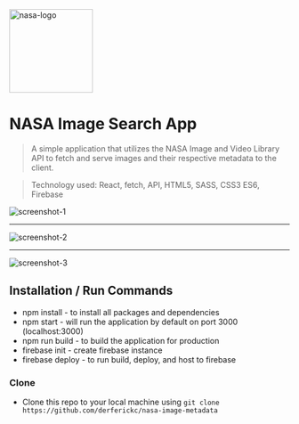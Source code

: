 <a href="https://nasa-image-metadata.web.app/">
	<img src="https://firebasestorage.googleapis.com/v0/b/nasa-image-metadata.appspot.com/o/nasa_logo.png?alt=media&token=ba2231d8-0762-4f3f-aef2-8e3717e58f12" title="nasa-logo" alt="nasa-logo" width="150">
</a>

# NASA Image Search App

> A simple application that utilizes the NASA Image and Video Library API to fetch and serve images and their respective metadata to the client.

> Technology used: React, fetch, API, HTML5, SASS, CSS3 ES6, Firebase

<img src="https://firebasestorage.googleapis.com/v0/b/nasa-image-metadata.appspot.com/o/screenshot-4.png?alt=media&token=748bed43-1662-40d0-832d-e5b93817904d" title="screenshot-1" alt="screenshot-1">

---

<img src="https://firebasestorage.googleapis.com/v0/b/nasa-image-metadata.appspot.com/o/screenshot-2.png?alt=media&token=210467e6-987f-4a9d-8c9b-33a2b7300161" title="screenshot-2" alt="screenshot-2">

---

<img src="https://firebasestorage.googleapis.com/v0/b/nasa-image-metadata.appspot.com/o/screenshot-3.png?alt=media&token=b8d0a4d9-754a-48f9-af10-fa0926b1bae9" title="screenshot-3" alt="screenshot-3">

## Installation / Run Commands

- npm install - to install all packages and dependencies
- npm start - will run the application by default on port 3000 (localhost:3000)
- npm run build - to build the application for production
- firebase init - create firebase instance
- firebase deploy - to run build, deploy, and host to firebase

### Clone

- Clone this repo to your local machine using `git clone https://github.com/derferickc/nasa-image-metadata`
